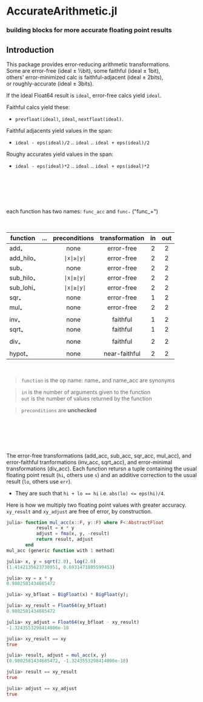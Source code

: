 # AccurateArithmetic.jl
### building blocks for more accurate floating point results

## Introduction

This package provides error-reducing arithmetic transformations.    
Some are error-free (ideal ± ½bit), some faithful (ideal ± 1bit),   
others' error-minimized calc is faithful-adjacent (ideal ± 2bits),    
or roughly-accurate (ideal ± 3bits).

If the ideal Float64 result is `ideal`, error-free calcs yield `ideal`.

Faithful calcs yield these:    
- `prevfloat(ideal)`, `ideal`, `nextfloat(ideal)`.     

Faithful adjacents yield values in the span:    
- `ideal - eps(ideal)/2` .. `ideal` .. `ideal + eps(ideal)/2`

Roughy accurates yield values in the span:    
- `ideal - eps(ideal)*2` .. `ideal` .. `ideal + eps(ideal)*2`

&nbsp;
------------
&nbsp;

each function has two names: `func_acc` and `func₊` ("func\_+<tab>")
&nbsp;
           
           
&nbsp;

| function  | ... | preconditions  | transformation | in  | out |
|-----------|:---:|:--------------:|:--------------:|:---:|:---:|
| add₊      |     | none           | error-free     | 2   | 2   |
| add_hilo₊ |     | ` \|x\|≥\|y\|` | error-free     | 2   | 2   |
| sub₊      |     | none           | error-free     | 2   | 2   |
| sub_hilo₊ |     | ` \|x\|≥\|y\|` | error-free     | 2   | 2   |
| sub_lohi₊ |     | ` \|x\|≥\|y\|` | error-free     | 2   | 2   |
| sqr₊      |     | none           | error-free     | 1   | 2   |
| mul₊      |     | none           | error-free     | 2   | 2   |
|           |     |                |                |     |     |
| inv₊      |     | none           | faithful       | 1   | 2   |
| sqrt₊     |     | none           | faithful       | 1   | 2   |
|           |     |                |                |     |     |
| div₊      |     | none           | faithful       | 2   | 2   |
|           |     |                |                |     |     |
| hypot₊    |     | none           | near-faithful  | 2   | 2   |

&nbsp;
&nbsp;

> `function` is the op name: name₊ and name_acc are synonyms

> `in` is the number of arguments given to the function    
> `out` is the number of values returned by the function

> `preconditions` are **unchecked**

&nbsp;
--------
&nbsp;


The error-free transformations (add_acc, sub_acc, sqr_acc, mul_acc), and error-faithful tranformations (inv_acc, sqrt_acc), and error-minimal transformations (div_acc). Each function retursn a tuple containing the usual floating point result (`hi`, others use `s`) and an additive correction to the usual result (`lo`, others use `err`). 

* They are such that `hi + lo == hi` i.e. `abs(lo) <= eps(hi)/4`. 

Here is how we multiply two floating point values with greater accuracy.    
`xy_result` and `xy_adjust` are free of error, by construction.

```julia
julia> function mul_acc(x::F, y::F) where F<:AbstractFloat
           result = x * y
           adjust = fma(x, y, -result)
           return result, adjust
       end
mul_acc (generic function with 1 method)

julia> x, y = sqrt(2.0), log(2.0)
(1.4142135623730951, 0.6931471805599453)

julia> xy = x * y
0.9802581434685472

julia> xy_bfloat = BigFloat(x) * BigFloat(y);

julia> xy_result = Float64(xy_bfloat)
0.9802581434685472

julia> xy_adjust = Float64(xy_bfloat - xy_result)
-1.3243553298414006e-18

julia> xy_result == xy
true

julia> result, adjust = mul_acc(x, y)
(0.9802581434685472, -1.3243553298414006e-18)

julia> result == xy_result
true

julia> adjust == xy_adjust
true
```


